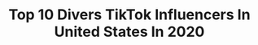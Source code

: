 ---
title: Top 10 Divers TikTok Influencers In United States In 2020
description: >-
  Find top divers TikTok influencers in United States in 2020. Most popular hashtags: #goingpro #greenscreen #familytime #neverfitin.
platform: TikTok
profiles:
  - username: "professorross"
    fullname: >-
      ProfessorRoss
    location: "United States"
    followers: 29454
    engagement: 1632
    commentsToLikes: 0.063723
    id: ck90v4oa6yvhq0j78llpxs7mp
    verified: false
    hashtags: "#libertarian, #femme, #girl, #rich"
  - username: "lagitana_33"
    fullname: >-
      Sarah  Lopez
    location: "United States"
    followers: 4240
    engagement: 1102
    commentsToLikes: 0.106953
    id: cka6qdlgpn77x0i78324zdipk
    verified: false
    hashtags: "#spacethings, #sick, #tristerealidad, #greenscreen"
  - username: "kudzi"
    fullname: >-
      Kudzi
    location: "United States"
    followers: 210620
    engagement: 974
    commentsToLikes: 0.060207
    id: ck8w4844l87ay0j78xk5vsb0h
    verified: true
    hashtags: "#happyathome, #mexicocity, #makeblackhistory, #dangit"
  - username: "docmcmahan"
    fullname: >-
      Navy Doc
    location: "United States"
    followers: 187572
    engagement: 1331
    commentsToLikes: 0.064997
    id: ck8w1icvt1wou0j782kuwz6lr
    verified: true
    hashtags: "#freezeframe, #ukulele, #transition, #travelthrowback"
  - username: "marstruck"
    fullname: >-
      marissa
    location: "United States"
    followers: 93905
    engagement: 1991
    commentsToLikes: 0.010617
    id: ckact0uidcmrs0i78g7ssiwrd
    verified: false
    hashtags: "#aesthetic, #decadeslooks, #decadesfashion, #wasian"
  - username: "marisolrfran"
    fullname: >-
      • M A R I S O L •
    location: "United States"
    followers: 326024
    engagement: 1706
    commentsToLikes: 0.004924
    id: ck9nr8s9c7gj60j78fb2tk1ut
    verified: false
    hashtags: "#temporarylover, #hoopsathome, #photoshop"
  - username: "guanaquita93"
    fullname: >-
      😍😍👌👌
    location: "United States"
    followers: 22457
    engagement: 273
    commentsToLikes: 0.028470
    id: ckac67ezwdxb70i78ikvp0k2k
    verified: false
    hashtags: "#tiktok, #mipeque, #forypurpage, #amorpapaehhija"
  - username: "notjustafitmom.jackson"
    fullname: >-
      user4860259200556
    location: "United States"
    followers: 2097
    engagement: 537
    commentsToLikes: 0.068379
    id: ck9tvli7sr4kr0j786ifkrjxh
    verified: false
    hashtags: "#genx, #over30, #healthyrecipe, #groundhogday"
  - username: "tylerdownss"
    fullname: >-
      tylerdowns
    location: "United States"
    followers: 309532
    engagement: 1665
    commentsToLikes: 0.007842
    id: ck98qtgpn7i260j783m9fz7vo
    verified: false
    hashtags: "#acnh, #tiktokcovers, #onedirection, #boredathome"
  - username: "marichuy_leon"
    fullname: >-
      Marichuy 
    location: "United States"
    followers: 34330
    engagement: 831
    commentsToLikes: 0.016785
    id: ck9eokzsloy400j785cglp5t7
    verified: false
    hashtags: "#papel, #foryou, #miquetuquiere, #aburrido"
---